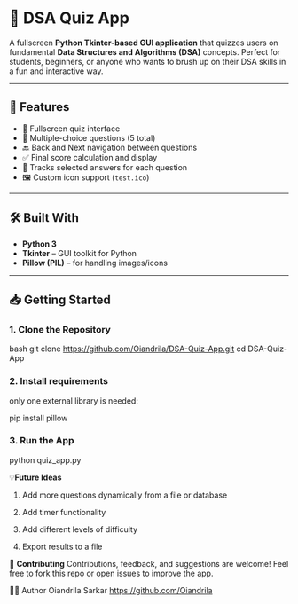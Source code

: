 # 🧠 DSA Quiz App

A fullscreen **Python Tkinter-based GUI application** that quizzes users on fundamental **Data Structures and Algorithms (DSA)** concepts. Perfect for students, beginners, or anyone who wants to brush up on their DSA skills in a fun and interactive way.

---

## 📸 Features

- 🚀 Fullscreen quiz interface
- 🧩 Multiple-choice questions (5 total)
- 🔙 Back and Next navigation between questions
- ✅ Final score calculation and display
- 🎯 Tracks selected answers for each question
- 🖼️ Custom icon support (`test.ico`)

---

## 🛠️ Built With

- **Python 3**
- **Tkinter** – GUI toolkit for Python
- **Pillow (PIL)** – for handling images/icons

---

## 📥 Getting Started

### 1. Clone the Repository

bash
git clone https://github.com/Oiandrila/DSA-Quiz-App.git
cd DSA-Quiz-App


### 2. Install requirements
only one external library is needed:

pip install pillow


### 3. Run the App

python quiz_app.py


 💡**Future Ideas**
1.  Add more questions dynamically from a file or database

2.  Add timer functionality

3.  Add different levels of difficulty

4.  Export results to a file

🤝 **Contributing**
Contributions, feedback, and suggestions are welcome!
Feel free to fork this repo or open issues to improve the app.


🧑‍💻 Author
Oiandrila Sarkar
https://github.com/Oiandrila
